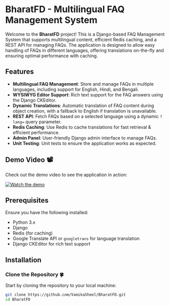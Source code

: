 # BharatFD - Multilingual FAQ Management System 

Welcome to the **BharatFD** project! This is a Django-based FAQ Management System that supports multilingual content, efficient Redis caching, and a REST API for managing FAQs. The application is designed to allow easy handling of FAQs in different languages, offering translations on-the-fly and ensuring optimal performance with caching.

## Features

- **Multilingual FAQ Management**: Store and manage FAQs in multiple languages, including support for English, Hindi, and Bengali.
- **WYSIWYG Editor Support**: Rich text support for the FAQ answers using the Django CKEditor.
- **Dynamic Translations**: Automatic translation of FAQ content during object creation, with a fallback to English if translation is unavailable.
- **REST API**: Fetch FAQs based on a selected language using a dynamic `?lang=` query parameter.
- **Redis Caching**: Use Redis to cache translations for fast retrieval & efficient performance.
- **Admin Panel**: User-friendly Django admin interface to manage FAQs.
- **Unit Testing**: Unit tests to ensure the application works as expected.

## Demo Video 📽️

Check out the demo video to see the application in action:

[![Watch the demo](https://res.cloudinary.com/dhroesok2/video/upload/v1738497173/Project_Recording_g3pkir.jpg)](https://res.cloudinary.com/dhroesok2/video/upload/v1738497173/Project_Recording_g3pkir.mkv)

## Prerequisites

Ensure you have the following installed:

- Python 3.x
- Django
- Redis (for caching)
- Google Translate API or `googletrans` for language translation
- Django CKEditor for rich text support

## Installation

### Clone the Repository 🍀

Start by cloning the repository to your local machine:

```bash
git clone https://github.com/VamikaSheel/BharatFD.git
cd BharatFD
